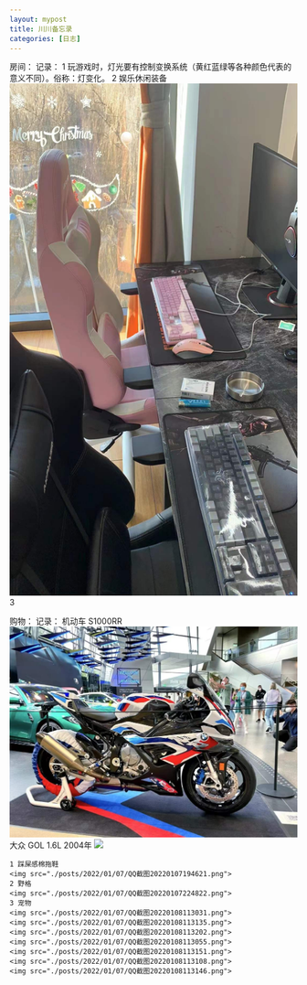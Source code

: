 ```yaml
---
layout: mypost
title: 川川备忘录
categories: [日志]
---
```


房间：
	记录： 
	1 玩游戏时，灯光要有控制变换系统（黄红蓝绿等各种颜色代表的意义不同）。俗称：灯变化。
	2 娱乐休闲装备
	<img src="posts/2022/01/07/微信图片_20220107225205.jpg">
	3 

购物：
	记录：
	机动车
	S1000RR
	<img src="posts/2022/01/07/微信图片_20220107224104.jpg">
	大众
	GOL 1.6L 2004年
	<img src="./posts/2022/01/07/微信图片_20220107225215.jpg">



	1 踩屎感棉拖鞋 
	<img src="./posts/2022/01/07/QQ截图20220107194621.png">
	2 野格
	<img src="./posts/2022/01/07/QQ截图20220107224822.png">
	3 宠物
	<img src="./posts/2022/01/07/QQ截图20220108113031.png">
	<img src="./posts/2022/01/07/QQ截图20220108113135.png">
	<img src="./posts/2022/01/07/QQ截图20220108113202.png">
	<img src="./posts/2022/01/07/QQ截图20220108113055.png">
	<img src="./posts/2022/01/07/QQ截图20220108113151.png">
	<img src="./posts/2022/01/07/QQ截图20220108113108.png">
	<img src="./posts/2022/01/07/QQ截图20220108113146.png">